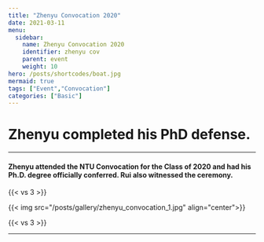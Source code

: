 ```yaml
---
title: "Zhenyu Convocation 2020"
date: 2021-03-11
menu:
  sidebar:
    name: Zhenyu Convocation 2020
    identifier: zhenyu cov
    parent: event
    weight: 10
hero: /posts/shortcodes/boat.jpg
mermaid: true
tags: ["Event","Convocation"]
categories: ["Basic"]
---
```

# Zhenyu completed his PhD defense.

---

#### Zhenyu attended the NTU Convocation for the Class of 2020 and had his Ph.D. degree officially conferred. Rui also witnessed the ceremony.

{{< vs 3 >}}

{{< img src="/posts/gallery/zhenyu_convocation_1.jpg" align="center">}}

{{< vs 3 >}}

---
